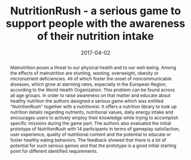 ---
abstract: Malnutrition poses a threat to our physical health and to our well-being.
  Among the effects of malnutrition are stunting, wasting, overweight, obesity or
  micronutrient deficiencies. All of which foster the onset of noncommunicable diseases,
  which grow at alarming rates, especially in the European Region, according to the
  World Health Organization. This problem can be found across all age groups. In order
  to raise awareness on that matter and educate about healthy nutrition the authors
  designed a serious game which was entitled "NutritionRush" together with a nutritionist.
  It offers a nutrition library to look up nutrition details regarding nutrients,
  nutritional values, daily energy intake and encourages users to actively employ
  their knowledge while trying to accomplish specific missions during the game part.
  The authors also evaluated the initial prototype of NutritionRush with 14 participants
  in terms of gameplay satisfaction, user experience, quality of nutritional content
  and the potential to educate or foster healthy eating behaviors. The feedback showed
  that there is a lot of potential for such serious games and that the prototype is
  a good initial starting point for different identified requirements.
authors:
- René Baranyi
- Bernhard Steyrer
- Lukas Lechner
- Gevher Agbektas
- Nadja Lederer
- Thomas Grechenig
date: '2017-04-02'
featured: false
links:
- name: Publik
  url: https://publik.tuwien.ac.at/showentry.php?ID=267598&lang=1
publication_types:
- '0'
publishDate: '2017-04-02'
title: NutritionRush - a serious game to support people with the awareness of their
  nutrition intake
url_pdf: ''
---